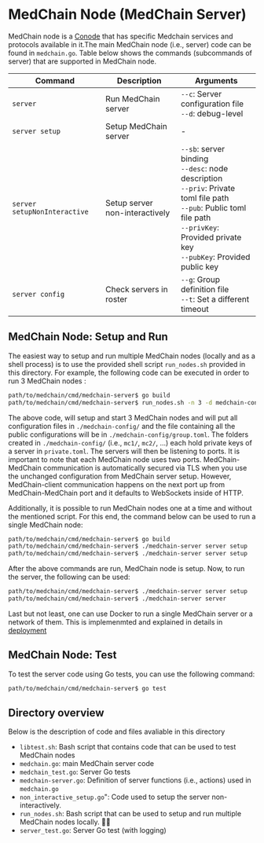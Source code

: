 # MedChain Node (MedChain Server)

MedChain node is a [Conode](https://github.com/dedis/cothority/tree/master/conode) that has specific Medchain services and protocols available in it.The  main  MedChain  node  (i.e.,  server)  code  can  be  found in `medchain.go`. Table below shows the commands (subcommands of server) that are supported in MedChain node.


| Command | Description | Arguments|
| ------ | ------ | ------ |
|`server`| Run MedChain server | `--c`: Server configuration file <br> `--d`: debug-level|
|`server setup`| Setup MedChain server | -
|`server setupNonInteractive` | Setup server non-interactively  |`--sb`: server binding <br> `--desc`: node description <br> `--priv`: Private toml file path <br> `--pub`: Public toml file path <br> `--privKey`: Provided private key <br> `--pubKey`: Provided public key |
|`server config` | Check servers in roster  | `--g`: Group definition file <br> `--t`: Set a different timeout|


## MedChain Node: Setup and Run

The easiest way to setup and run multiple MedChain nodes (locally and as a shell process) is to use the provided shell script `run_nodes.sh` provided in this directory. For example, the following code can be executed in order to run 3 MedChain nodes :

```bash
path/to/medchain/cmd/medchain-server$ go build
path/to/medchain/cmd/medchain-server$ run_nodes.sh -n 3 -d medchain-config
```    
The above code, will setup and start 3 MedChain nodes and will put all configuration files in `./medchain-config/` and the file containing all the public configurations will be in `./medchain-config/group.toml`. The folders created in `./medchain-config/` (i.e., `mc1/`, `mc2/`, ...) each hold private keys of a server in `private.toml`. The servers will then be listening to ports. It is important to note that each MedChain node uses two ports. MedChain-MedChain communication is automatically secured via TLS when you use the unchanged configuration from MedChain server setup. However, MedChain-client communication happens on the next port up from MedChain-MedChain port and it defaults to WebSockets inside of HTTP.

Additionally, it is possible to run MedChain nodes one at a time and without the mentioned script. For this end, the command below can be used to run a single MedChain node:
```bash
path/to/medchain/cmd/medchain-server$ go build
path/to/medchain/cmd/medchain-server$ ./medchain-server server setup
path/to/medchain/cmd/medchain-server$ ./medchain-server server setup
```

After the above commands are run, MedChain node is setup. Now, to run the server, the following can be used:
```bash
path/to/medchain/cmd/medchain-server$ ./medchain-server server setup
path/to/medchain/cmd/medchain-server$ ./medchain-server server
```

Last but not least, one can use Docker to run a single MedChain server or a network of them. This is implemenmted and explained in details in [deployment](deployment)

## MedChain Node: Test

To test the server code using Go tests, you can use the following command:

```bash
path/to/medchain/cmd/medchain-server$ go test 
```

## Directory overview

Below is the description of code and files avaliable in this directory

- `libtest.sh`: Bash script that contains code that can be used to test MedChain nodes
- `medchain.go`: main MedChain server code
- `medchain_test.go`: Server Go tests
- `medchain-server.go`: Definition of server functions (i.e., actions) used in `medchain.go`
- `non_interactive_setup.go`": Code used to setup the server non-interactively.
- `run_nodes.sh`: Bash script that can be used to setup and run multiple MedChain nodes locally. 
- `server_test.go`: Server Go test (with logging)